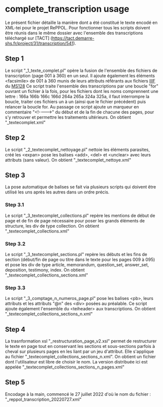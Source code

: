 # complete_transcription usage
Le présent fichier détaille la manière dont a été constitué le texte encodé en XML-tei pour le projet RePPOL. Pour fonctionner tous les scripts doivent être réunis dans le même dossier avec l'ensemble des transcriptions téléchargé sur [TACT] (https://tact.demarre-shs.fr/project/31/transcription/541).
## Step 1
Le script "\_1_texte_complet.pl" opère la fusion de l'ensemble des fichiers de transcription (page 001 à 360) en un seul. Il ajoute également les éléments \<facsimile> de 001 à 360 munis de leurs attributs référants aux fichiers [IIIF](https://iiif.io/) du [MS128](https://parker.stanford.edu/parker/catalog/ps908cx9813)
Ce script traite l'ensemble des transcriptions par une boucle "for" ouvrant un fichier à la fois, pour les fichiers dont les noms comprennent une lettre : 166a 166b 166c 166d 264a 265a 324a 325a, il faut interrompre la boucle, traiter ces fichiers un à un (ainsi que le fichier précédent) puis relancer la boucle for.
Au passage ce script ajoute un marqueur en commentaire "\<!---->" du début et de la fin de chacune des pages, pour s'y retrouver et permettre les traitements ultérieurs.
On obtient 
"\_textecomplet.xml"
## Step 2
Le script "\_2_textecomplet_nettoyage.pl" nettoie les éléments parasites, créé les \<expan> pose les balises \<add>, \<del> et \<unclear> avec leurs attributs (sans valeur).
On obtient
"\_textecomplet_nettoye.xml"
## Step 3
La pose automatique de balises se fait via plusieurs scripts qui doivent être utilisé les uns après les autres dans un ordre précis.
### Step 3.1
Le script "\_3_textecomplet_collections.pl" repère les mentions de début de page et de fin de page nécessaire pour poser les grands éléments de structure, les div de type collection.
On obtient 
"\_textecomplet_collections.xml"
### Step 3.2
Le script "\_3_textecomplet_sections.pl" repère les débuts et les fins de section (début/fin de page ou titre dans le texte pour les pages 009 à 095) et pose les div de type article, memorandum, question_set, answer_set, deposition, testimony, index.
On obtient
"\_textecomplet_collections_sections.xml"
### Step 3.3
Le script "\_3_comptage_n_numeros_page.pl" pose les balises \<pb>, leurs attributs et les attributs "@n" des \<div> posées au préalable. Ce script ajoute également l'ensemble du \<teiheader> aux transcriptions.
On obtient
"\_textecomplet_collections_sections_n.xml"
## Step 4
La trasnformation xsl "\_restructuration_page_v2.xsl" permet de restructurer le texte en page tout en conservant les sections et sous-sections parfois à cheval sur plusieurs pages en les liant par un jeu d'attribut. Elle s'applique au fichier "\_textecomplet_collections_sections_n.xml".
On obtient un fichier dont l'utilisateur est libre de choisir le nom. La version distribuée ici est appelée "\_textecomplet_collections_sections_n_pages.xml"
## Step 5 
Encodage à la main, commencé le 27 juillet 2022 d'où le nom du fichier : "\_reppol_transcription_20220727.xml"
